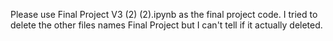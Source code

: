 Please use Final Project V3 (2) (2).ipynb as the final project code. I tried to delete the other files names Final Project but I can't tell if it actually deleted. 
